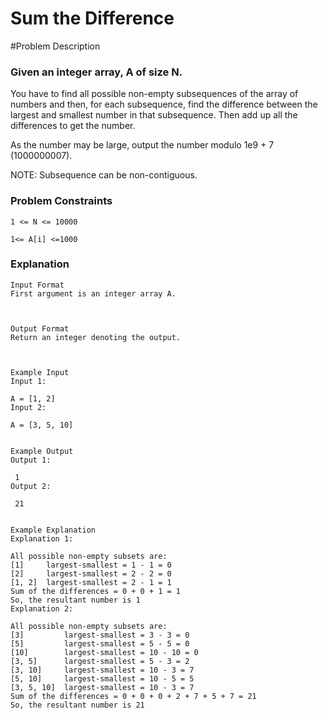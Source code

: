 # Sum the Difference

#Problem Description

### Given an integer array, A of size N.

You have to find all possible non-empty subsequences of the array of numbers and then,
for each subsequence, find the difference between the largest and smallest number in that subsequence.
Then add up all the differences to get the number.

As the number may be large, output the number modulo 1e9 + 7 (1000000007).

NOTE: Subsequence can be non-contiguous.

### Problem Constraints

```
1 <= N <= 10000

1<= A[i] <=1000
```

### Explanation

```
Input Format
First argument is an integer array A.



Output Format
Return an integer denoting the output.



Example Input
Input 1:

A = [1, 2]
Input 2:

A = [3, 5, 10]


Example Output
Output 1:

 1
Output 2:

 21


Example Explanation
Explanation 1:

All possible non-empty subsets are:
[1]     largest-smallest = 1 - 1 = 0
[2]     largest-smallest = 2 - 2 = 0
[1, 2]  largest-smallest = 2 - 1 = 1
Sum of the differences = 0 + 0 + 1 = 1
So, the resultant number is 1
Explanation 2:

All possible non-empty subsets are:
[3]         largest-smallest = 3 - 3 = 0
[5]         largest-smallest = 5 - 5 = 0
[10]        largest-smallest = 10 - 10 = 0
[3, 5]      largest-smallest = 5 - 3 = 2
[3, 10]     largest-smallest = 10 - 3 = 7
[5, 10]     largest-smallest = 10 - 5 = 5
[3, 5, 10]  largest-smallest = 10 - 3 = 7
Sum of the differences = 0 + 0 + 0 + 2 + 7 + 5 + 7 = 21
So, the resultant number is 21
```
